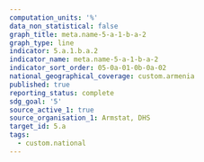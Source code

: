 ```yaml
---
computation_units: '%'
data_non_statistical: false
graph_title: meta.name-5-a-1-b-a-2
graph_type: line
indicator: 5.a.1.b.a.2
indicator_name: meta.name-5-a-1-b-a-2
indicator_sort_order: 05-0a-01-0b-0a-02
national_geographical_coverage: custom.armenia
published: true
reporting_status: complete
sdg_goal: '5'
source_active_1: true
source_organisation_1: Armstat, DHS
target_id: 5.a
tags:
  - custom.national
---
```

